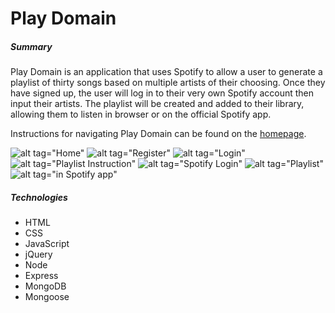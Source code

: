 # Play Domain

##### Summary
Play Domain is an application that uses Spotify to allow a user to generate a playlist of thirty songs based on multiple artists of their
choosing. Once they have signed up, the user will log in to their very own Spotify account then input their artists. The playlist will be
created and added to their library, allowing them to listen in browser or on the official Spotify app.

Instructions for navigating Play Domain can be found on the [homepage](https://playdomain.herokuapp.com/).

![alt tag="Home"](https://i.imgur.com/hTL4GhF.png)
![alt tag="Register"](https://i.imgur.com/0QBTSrG.png)
![alt tag="Login"](https://i.imgur.com/K1ng9AL.png)
![alt tag="Playlist Instruction"](https://i.imgur.com/YhXNOqC.png)
![alt tag="Spotify Login"](https://i.imgur.com/7dduoSE.png)
![alt tag="Playlist"](https://i.imgur.com/4F8fGJs.png)
![alt tag="in Spotify app"](https://i.imgur.com/edGe3it.png)

##### Technologies
- HTML
- CSS
- JavaScript
- jQuery
- Node
- Express
- MongoDB
- Mongoose

